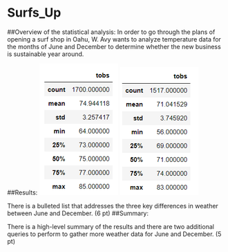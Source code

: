 # Surfs_Up
##Overview of the statistical analysis:
In order to go through the plans of opening a surf shop in Oahu, W. Avy wants to analyze temperature data for the months of June and December to determine whether the new business is sustainable year around. 

##Results:
![This is an image](June_temp.png)
![This is an image](Dec_temp.png)


There is a bulleted list that addresses the three key differences in weather between June and December. (6 pt)
##Summary:

There is a high-level summary of the results and there are two additional queries to perform to gather more weather data for June and December. (5 pt)
